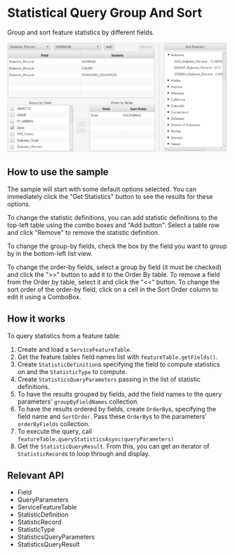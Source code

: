 # Statistical Query Group And Sort

Group and sort feature statistics by different fields.

![](StatisticalQueryGroupAndSort.png)

## How to use the sample

The sample will start with some default options selected. You can immediately click the "Get Statistics" button to see the results for these options.

To change the statistic definitions, you can add statistic definitions to the top-left table using the combo boxes and "Add button". Select a table row and click "Remove" to remove the statistic definition.

To change the group-by fields, check the box by the field you want to group by in the bottom-left list view.

To change the order-by fields, select a group by field (it must be checked) and click the ">>" button to add it to the Order By table. To remove a field from the Order by table, select it and click the "<<" button. To change the sort order of the order-by field, click on a cell in the Sort Order column to edit it using a ComboBox.

## How it works

To query statistics from a feature table:

1. Create and load a `ServiceFeatureTable`.
2. Get the feature tables field names list with `featureTable.getFields()`.
3. Create `StatisticDefinition`s specifying the field to compute statistics on and the `StatisticType` to compute.
4. Create `StatisticsQueryParameters` passing in the list of statistic definitions.
5. To have the results grouped by fields, add the field names to the query parameters' `groupByFieldNames` collection.
6. To have the results ordered by fields, create `OrderBy`s, specifying the field name and `SortOrder`. Pass these `OrderBy`s to the parameters' `orderByFields` collection.
7. To execute the query, call `featureTable.queryStatisticsAsync(queryParameters)`
8. Get the `StatisticQueryResult`. From this, you can get an iterator of `StatisticRecord`s to loop through and display.

 ## Relevant API

* Field
* QueryParameters
* ServiceFeatureTable
* StatisticDefinition
* StatisticRecord
* StatisticType
* StatisticsQueryParameters
* StatisticsQueryResult

